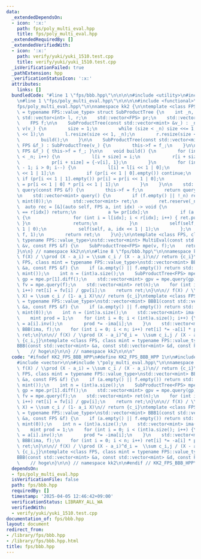 ```yaml
---
data:
  _extendedDependsOn:
  - icon: ':x:'
    path: fps/poly_multi_eval.hpp
    title: fps/poly_multi_eval.hpp
  _extendedRequiredBy: []
  _extendedVerifiedWith:
  - icon: ':x:'
    path: verify/yuki/yuki_1510.test.cpp
    title: verify/yuki/yuki_1510.test.cpp
  _isVerificationFailed: true
  _pathExtension: hpp
  _verificationStatusIcon: ':x:'
  attributes:
    links: []
  bundledCode: "#line 1 \"fps/bbb.hpp\"\n\n\n\n#include <utility>\n#include <vector>\n\
    \n#line 1 \"fps/poly_multi_eval.hpp\"\n\n\n\n#include <functional>\n#line 6 \"\
    fps/poly_multi_eval.hpp\"\n\nnamespace kk2 {\n\ntemplate <class FPS, class mint\
    \ = typename FPS::value_type> struct SubProductTree {\n    int _n, size;\n   \
    \ std::vector<int> l, r;\n    std::vector<FPS> pr;\n    std::vector<mint> v;\n\
    \    FPS f;\n\n    SubProductTree(const std::vector<mint> &v_) : _n(int(v_.size())),\
    \ v(v_) {\n        size = 1;\n        while (size < _n) size <<= 1;\n        pr.resize(size\
    \ << 1);\n        l.resize(size << 1, _n);\n        r.resize(size << 1, _n);\n\
    \        build();\n    }\n\n    SubProductTree(const std::vector<mint> &v_, const\
    \ FPS &f_) : SubProductTree(v_) {\n        this->f = f_;\n    }\n\n    void set(const\
    \ FPS &f_) { this->f = f_; }\n\n    void build() {\n        for (int i = 0; i\
    \ < _n; i++) {\n            l[i + size] = i;\n            r[i + size] = i + 1;\n\
    \            pr[i + size] = {-v[i], 1};\n        }\n        for (int i = size\
    \ - 1; i > 0; i--) {\n            l[i] = l[i << 1 | 0];\n            r[i] = r[i\
    \ << 1 | 1];\n            if (pr[i << 1 | 0].empty()) continue;\n            else\
    \ if (pr[i << 1 | 1].empty()) pr[i] = pr[i << 1 | 0];\n            else pr[i]\
    \ = pr[i << 1 | 0] * pr[i << 1 | 1];\n        }\n    }\n\n    std::vector<mint>\
    \ query(const FPS &f) {\n        this->f = f;\n        return query();\n    }\n\
    \n    std::vector<mint> query() {\n        if (f.empty() || !_n) return FPS(_n,\
    \ mint(0));\n        std::vector<mint> ret;\n        ret.reserve(_n);\n      \
    \  auto rec = [&](auto self, FPS a, int idx) -> void {\n            if (l[idx]\
    \ == r[idx]) return;\n            a %= pr[idx];\n            if (a.size() <= 64u)\
    \ {\n                for (int i = l[idx]; i < r[idx]; i++) { ret.push_back(a.eval(v[i]));\
    \ }\n                return;\n            }\n            self(self, a, idx <<\
    \ 1 | 0);\n            self(self, a, idx << 1 | 1);\n        };\n        rec(rec,\
    \ f, 1);\n        return ret;\n    }\n};\n\ntemplate <class FPS, class mint =\
    \ typename FPS::value_type>\nstd::vector<mint> MultiEval(const std::vector<mint>\
    \ &v, const FPS &f) {\n    SubProductTree<FPS> mpe(v, f);\n    return mpe.query();\n\
    }\n\n} // namespace kk2\n\n\n#line 8 \"fps/bbb.hpp\"\n\nnamespace kk2 {\n\n//\
    \ f(X) / \\prod (X - a_i) = \\sum c_i / (X - a_i)\n// return {c_i}\ntemplate <class\
    \ FPS, class mint = typename FPS::value_type>\nstd::vector<mint> BBB(const std::vector<mint>\
    \ &a, const FPS &f) {\n    if (a.empty() || f.empty()) return std::vector<mint>(a.size(),\
    \ mint());\n    int n = (int)a.size();\n    SubProductTree<FPS> mpe(a);\n    FPS\
    \ gp = mpe.pr[1].diff();\n    std::vector<mint> gpv = mpe.query(gp);\n    std::vector<mint>\
    \ fv = mpe.query(f);\n    std::vector<mint> ret(n);\n    for (int i = 0; i < n;\
    \ i++) ret[i] = fv[i] / gpv[i];\n    return ret;\n}\n\n// f(X) / \\prod (1 - a_i\
    \ X) = \\sum c_i / (1- a_i X)\n// return {c_i}\ntemplate <class FPS, class mint\
    \ = typename FPS::value_type>\nstd::vector<mint> BBB1(const std::vector<mint>\
    \ &a, const FPS &f) {\n    if (a.empty() || f.empty()) return std::vector<mint>(a.size(),\
    \ mint(0));\n    int n = (int)a.size();\n    std::vector<mint> ima(a.size());\n\
    \    mint prod = 1;\n    for (int i = 0; i < (int)a.size(); i++) {\n        ima[i]\
    \ = a[i].inv();\n        prod *= -ima[i];\n    }\n    std::vector<mint> ret =\
    \ BBB(ima, f);\n    for (int i = 0; i < n; i++) ret[i] *= -a[i] * prod;\n    return\
    \ ret;\n}\n\n// f(X) / \\prod (X - a_i)^d_i =  \\sum c_i,j / (X - a_i)^j\n// return\
    \ {c_i,j}\ntemplate <class FPS, class mint = typename FPS::value_type> std::vector<std::vector<mint>>\n\
    BBB(const std::vector<mint> &a, const std::vector<mint> &d, const FPS &f) {\n\
    \    // hoge\n}\n\n} // namespace kk2\n\n\n"
  code: "#ifndef KK2_FPS_BBB_HPP\n#define KK2_FPS_BBB_HPP 1\n\n#include <utility>\n\
    #include <vector>\n\n#include \"poly_multi_eval.hpp\"\n\nnamespace kk2 {\n\n//\
    \ f(X) / \\prod (X - a_i) = \\sum c_i / (X - a_i)\n// return {c_i}\ntemplate <class\
    \ FPS, class mint = typename FPS::value_type>\nstd::vector<mint> BBB(const std::vector<mint>\
    \ &a, const FPS &f) {\n    if (a.empty() || f.empty()) return std::vector<mint>(a.size(),\
    \ mint());\n    int n = (int)a.size();\n    SubProductTree<FPS> mpe(a);\n    FPS\
    \ gp = mpe.pr[1].diff();\n    std::vector<mint> gpv = mpe.query(gp);\n    std::vector<mint>\
    \ fv = mpe.query(f);\n    std::vector<mint> ret(n);\n    for (int i = 0; i < n;\
    \ i++) ret[i] = fv[i] / gpv[i];\n    return ret;\n}\n\n// f(X) / \\prod (1 - a_i\
    \ X) = \\sum c_i / (1- a_i X)\n// return {c_i}\ntemplate <class FPS, class mint\
    \ = typename FPS::value_type>\nstd::vector<mint> BBB1(const std::vector<mint>\
    \ &a, const FPS &f) {\n    if (a.empty() || f.empty()) return std::vector<mint>(a.size(),\
    \ mint(0));\n    int n = (int)a.size();\n    std::vector<mint> ima(a.size());\n\
    \    mint prod = 1;\n    for (int i = 0; i < (int)a.size(); i++) {\n        ima[i]\
    \ = a[i].inv();\n        prod *= -ima[i];\n    }\n    std::vector<mint> ret =\
    \ BBB(ima, f);\n    for (int i = 0; i < n; i++) ret[i] *= -a[i] * prod;\n    return\
    \ ret;\n}\n\n// f(X) / \\prod (X - a_i)^d_i =  \\sum c_i,j / (X - a_i)^j\n// return\
    \ {c_i,j}\ntemplate <class FPS, class mint = typename FPS::value_type> std::vector<std::vector<mint>>\n\
    BBB(const std::vector<mint> &a, const std::vector<mint> &d, const FPS &f) {\n\
    \    // hoge\n}\n\n} // namespace kk2\n\n#endif // KK2_FPS_BBB_HPP\n"
  dependsOn:
  - fps/poly_multi_eval.hpp
  isVerificationFile: false
  path: fps/bbb.hpp
  requiredBy: []
  timestamp: '2025-04-05 12:46:42+09:00'
  verificationStatus: LIBRARY_ALL_WA
  verifiedWith:
  - verify/yuki/yuki_1510.test.cpp
documentation_of: fps/bbb.hpp
layout: document
redirect_from:
- /library/fps/bbb.hpp
- /library/fps/bbb.hpp.html
title: fps/bbb.hpp
---
```

